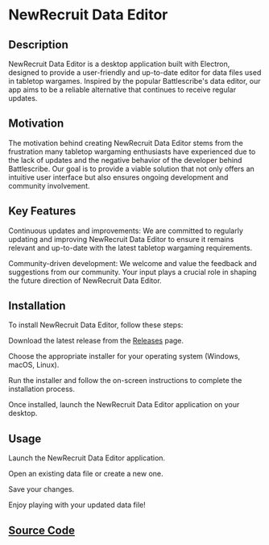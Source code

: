 # NewRecruit Data Editor
## Description
NewRecruit Data Editor is a desktop application built with Electron, designed to provide a user-friendly and up-to-date editor for data files used in tabletop wargames. Inspired by the popular Battlescribe's data editor, our app aims to be a reliable alternative that continues to receive regular updates.

## Motivation
The motivation behind creating NewRecruit Data Editor stems from the frustration many tabletop wargaming enthusiasts have experienced due to the lack of updates and the negative behavior of the developer behind Battlescribe. Our goal is to provide a viable solution that not only offers an intuitive user interface but also ensures ongoing development and community involvement.

## Key Features
Continuous updates and improvements: We are committed to regularly updating and improving NewRecruit Data Editor to ensure it remains relevant and up-to-date with the latest tabletop wargaming requirements.

Community-driven development: We welcome and value the feedback and suggestions from our community. Your input plays a crucial role in shaping the future direction of NewRecruit Data Editor.

## Installation
To install NewRecruit Data Editor, follow these steps:

Download the latest release from the [Releases](https://github.com/giloushaker/nr-editor/releases)
 page.
 
Choose the appropriate installer for your operating system (Windows, macOS, Linux).

Run the installer and follow the on-screen instructions to complete the installation process.

Once installed, launch the NewRecruit Data Editor application on your desktop.

## Usage
Launch the NewRecruit Data Editor application.

Open an existing data file or create a new one.

Save your changes.

Enjoy playing with your updated data file!

## [Source Code](https://github.com/vflam/nr-editor)
